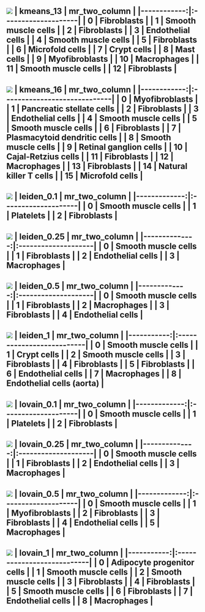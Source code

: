 ![](./figures/umapkmeans_13.png)
|   kmeans_13 | mr_two_column       |
|------------:|:--------------------|
|           0 | Fibroblasts         |
|           1 | Smooth muscle cells |
|           2 | Fibroblasts         |
|           3 | Endothelial cells   |
|           4 | Smooth muscle cells |
|           5 | Fibroblasts         |
|           6 | Microfold cells     |
|           7 | Crypt cells         |
|           8 | Mast cells          |
|           9 | Myofibroblasts      |
|          10 | Macrophages         |
|          11 | Smooth muscle cells |
|          12 | Fibroblasts         |
---
![](./figures/umapkmeans_16.png)
|   kmeans_16 | mr_two_column                |
|------------:|:-----------------------------|
|           0 | Myofibroblasts               |
|           1 | Pancreatic stellate cells    |
|           2 | Fibroblasts                  |
|           3 | Endothelial cells            |
|           4 | Smooth muscle cells          |
|           5 | Smooth muscle cells          |
|           6 | Fibroblasts                  |
|           7 | Plasmacytoid dendritic cells |
|           8 | Smooth muscle cells          |
|           9 | Retinal ganglion cells       |
|          10 | Cajal-Retzius cells          |
|          11 | Fibroblasts                  |
|          12 | Macrophages                  |
|          13 | Fibroblasts                  |
|          14 | Natural killer T cells       |
|          15 | Microfold cells              |
---
![](./figures/umapleiden_0.1.png)
|   leiden_0.1 | mr_two_column       |
|-------------:|:--------------------|
|            0 | Smooth muscle cells |
|            1 | Platelets           |
|            2 | Fibroblasts         |
---
![](./figures/umapleiden_0.25.png)
|   leiden_0.25 | mr_two_column       |
|--------------:|:--------------------|
|             0 | Smooth muscle cells |
|             1 | Fibroblasts         |
|             2 | Endothelial cells   |
|             3 | Macrophages         |
---
![](./figures/umapleiden_0.5.png)
|   leiden_0.5 | mr_two_column       |
|-------------:|:--------------------|
|            0 | Smooth muscle cells |
|            1 | Fibroblasts         |
|            2 | Macrophages         |
|            3 | Fibroblasts         |
|            4 | Endothelial cells   |
---
![](./figures/umapleiden_1.png)
|   leiden_1 | mr_two_column             |
|-----------:|:--------------------------|
|          0 | Smooth muscle cells       |
|          1 | Crypt cells               |
|          2 | Smooth muscle cells       |
|          3 | Fibroblasts               |
|          4 | Fibroblasts               |
|          5 | Fibroblasts               |
|          6 | Endothelial cells         |
|          7 | Macrophages               |
|          8 | Endothelial cells (aorta) |
---
![](./figures/umaplovain_0.1.png)
|   lovain_0.1 | mr_two_column       |
|-------------:|:--------------------|
|            0 | Smooth muscle cells |
|            1 | Platelets           |
|            2 | Fibroblasts         |
---
![](./figures/umaplovain_0.25.png)
|   lovain_0.25 | mr_two_column       |
|--------------:|:--------------------|
|             0 | Smooth muscle cells |
|             1 | Fibroblasts         |
|             2 | Endothelial cells   |
|             3 | Macrophages         |
---
![](./figures/umaplovain_0.5.png)
|   lovain_0.5 | mr_two_column       |
|-------------:|:--------------------|
|            0 | Smooth muscle cells |
|            1 | Myofibroblasts      |
|            2 | Fibroblasts         |
|            3 | Fibroblasts         |
|            4 | Endothelial cells   |
|            5 | Macrophages         |
---
![](./figures/umaplovain_1.png)
|   lovain_1 | mr_two_column              |
|-----------:|:---------------------------|
|          0 | Adipocyte progenitor cells |
|          1 | Smooth muscle cells        |
|          2 | Smooth muscle cells        |
|          3 | Fibroblasts                |
|          4 | Fibroblasts                |
|          5 | Smooth muscle cells        |
|          6 | Fibroblasts                |
|          7 | Endothelial cells          |
|          8 | Macrophages                |
---
